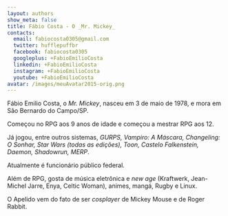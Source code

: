 ```yaml
---
layout: authors
show_meta: false
title: Fábio Costa - O _Mr. Mickey_
contacts:
  email: fabiocosta0305@gmail.com
  twitter: hufflepuffbr
  facebook: fabiocosta0305
  googleplus: +FabioEmilioCosta
  linkedin: +FabioEmilioCosta
  instagram: +FabioEmilioCosta
  youtube: +FabioEmilioCosta
avatar: /images/meuAvatar2015-orig.png
---
```


Fábio Emilio Costa, o _Mr. Mickey_, nasceu em 3 de maio de 1978, e mora em São Bernardo do Campo/SP. 

Começou no RPG aos 9 anos de idade e começou a mestrar RPG aos 12. 

Já jogou, entre outros sistemas, _GURPS, Vampiro: A Máscara, Changeling: O Sonhar, Star Wars (todas as edições), Toon, Castelo Falkenstein, Daemon, Shadowrun, MERP_. 

Atualmente é funcionário público federal. 

Além de RPG, gosta de música eletrônica e _new age_ (Kraftwerk, Jean-Michel Jarre, Enya, Celtic Woman), animes, mangá, Rugby e Linux.

O Apelido vem do fato de ser _cosplayer_ de Mickey Mouse e de Roger Rabbit.
